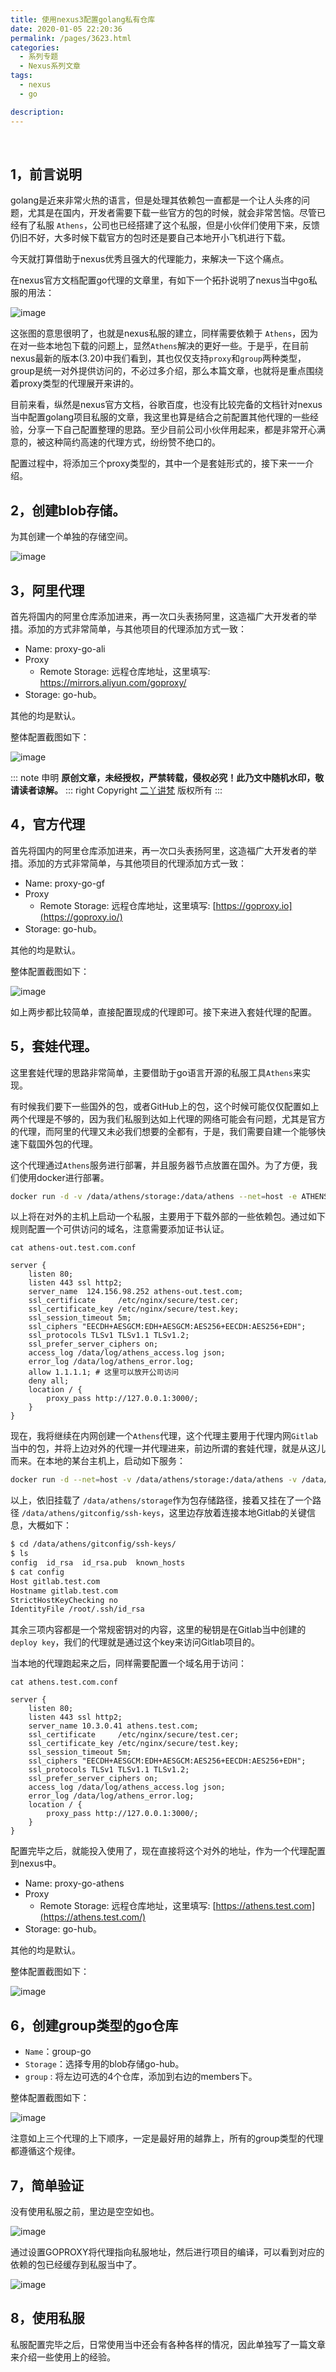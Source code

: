 ```yaml
---
title: 使用nexus3配置golang私有仓库
date: 2020-01-05 22:20:36
permalink: /pages/3623.html
categories:
  - 系列专题
  - Nexus系列文章
tags:
  - nexus
  - go

description:
---
```


<br><ArticleTopAd></ArticleTopAd>


## 1，前言说明

golang是近来非常火热的语言，但是处理其依赖包一直都是一个让人头疼的问题，尤其是在国内，开发者需要下载一些官方的包的时候，就会非常苦恼。尽管已经有了私服 `Athens`，公司也已经搭建了这个私服，但是小伙伴们使用下来，反馈仍旧不好，大多时候下载官方的包时还是要自己本地开小飞机进行下载。

今天就打算借助于nexus优秀且强大的代理能力，来解决一下这个痛点。

在nexus官方文档配置go代理的文章里，有如下一个拓扑说明了nexus当中go私服的用法：

![image](http://t.eryajf.net/imgs/2021/09/2f1e58075227bb8c.jpg)

这张图的意思很明了，也就是nexus私服的建立，同样需要依赖于 `Athens`，因为在对一些本地包下载的问题上，显然`Athens`解决的更好一些。于是乎，在目前nexus最新的版本(3.20)中我们看到，其也仅仅支持`proxy`和`group`两种类型，group是统一对外提供访问的，不必过多介绍，那么本篇文章，也就将是重点围绕着proxy类型的代理展开来讲的。

目前来看，纵然是nexus官方文档，谷歌百度，也没有比较完备的文档针对nexus当中配置golang项目私服的文章，我这里也算是结合之前配置其他代理的一些经验，分享一下自己配置整理的思路。至少目前公司小伙伴用起来，都是非常开心满意的，被这种简约高速的代理方式，纷纷赞不绝口的。

配置过程中，将添加三个proxy类型的，其中一个是套娃形式的，接下来一一介绍。

## 2，创建blob存储。

为其创建一个单独的存储空间。

![image](http://t.eryajf.net/imgs/2021/09/8ad591715e94bb53.jpg)

## 3，阿里代理

首先将国内的阿里仓库添加进来，再一次口头表扬阿里，这造福广大开发者的举措。添加的方式非常简单，与其他项目的代理添加方式一致：

- Name: proxy-go-ali
- Proxy
  - Remote Storage: 远程仓库地址，这里填写: https://mirrors.aliyun.com/goproxy/
- Storage: go-hub。

其他的均是默认。

整体配置截图如下：

![image](http://t.eryajf.net/imgs/2021/09/b2df8d77b42736cb.jpg)

::: note 申明
**原创文章<Badge text='eryajf' />，未经授权，严禁转载，侵权必究！此乃文中随机水印，敬请读者谅解。**
::: right
Copyright  [二丫讲梵](https://wiki.eryajf.net) 版权所有
:::

## 4，官方代理

首先将国内的阿里仓库添加进来，再一次口头表扬阿里，这造福广大开发者的举措。添加的方式非常简单，与其他项目的代理添加方式一致：

- Name: proxy-go-gf
- Proxy
  - Remote Storage: 远程仓库地址，这里填写: [https://goproxy.io](https://goproxy.io/)
- Storage: go-hub。

其他的均是默认。

整体配置截图如下：

![image](http://t.eryajf.net/imgs/2021/09/2b835ea0b9ffabbe.jpg)

如上两步都比较简单，直接配置现成的代理即可。接下来进入套娃代理的配置。

## 5，套娃代理。

这里套娃代理的思路非常简单，主要借助于go语言开源的私服工具`Athens`来实现。

有时候我们要下一些国外的包，或者GitHub上的包，这个时候可能仅仅配置如上两个代理是不够的，因为我们私服到达如上代理的网络可能会有问题，尤其是官方的代理，而阿里的代理又未必我们想要的全都有，于是，我们需要自建一个能够快速下载国外包的代理。

这个代理通过`Athens`服务进行部署，并且服务器节点放置在国外。为了方便，我们使用docker进行部署。

```sh
docker run -d -v /data/athens/storage:/data/athens --net=host -e ATHENS_DISK_STORAGE_ROOT=/data/athens  -e ATHENS_STORAGE_TYPE=disk -e ATHENS_TIMEOUT=3000 -e ATHENS_GOGET_WORKERS=100 -e ATHENS_PROTOCOL_WORKERS=100 --name athens-proxy  --restart always    -p 0.0.0.0:3000:3000 gomods/athens
```

以上将在对外的主机上启动一个私服，主要用于下载外部的一些依赖包。通过如下规则配置一个可供访问的域名，注意需要添加证书认证。

```nginx
cat athens-out.test.com.conf

server {
    listen 80;
    listen 443 ssl http2;
    server_name  124.156.98.252 athens-out.test.com;
    ssl_certificate     /etc/nginx/secure/test.cer;
    ssl_certificate_key /etc/nginx/secure/test.key;
    ssl_session_timeout 5m;
    ssl_ciphers "EECDH+AESGCM:EDH+AESGCM:AES256+EECDH:AES256+EDH";
    ssl_protocols TLSv1 TLSv1.1 TLSv1.2;
    ssl_prefer_server_ciphers on;
    access_log /data/log/athens_access.log json;
    error_log /data/log/athens_error.log;
    allow 1.1.1.1; # 这里可以放开公司访问
    deny all;
    location / {
        proxy_pass http://127.0.0.1:3000/;
    }
}
```

现在，我将继续在内网创建一个`Athens`代理，这个代理主要用于代理内网`Gitlab`当中的包，并将上边对外的代理一并代理进来，前边所谓的套娃代理，就是从这儿而来。在本地的某台主机上，启动如下服务：

```sh
docker run -d --net=host -v /data/athens/storage:/data/athens -v /data/athens/gitconfig/ssh-keys:/root/.ssh  -e ATHENS_DISK_STORAGE_ROOT=/data/athens -e ATHENS_STORAGE_TYPE=disk  -e  ATHENS_GLOBAL_ENDPOINT="https://athens-out.test.com" --add-host  gitlab.test.com:10.3.0.42 --add-host athens-out.test.com:124.156.98.252 --name athens-proxy --restart always -p 0.0.0.0:3000:3000    gomods/athens
```

以上，依旧挂载了 `/data/athens/storage`作为包存储路径，接着又挂在了一个路径 `/data/athens/gitconfig/ssh-keys`，这里边存放着连接本地Gitlab的关键信息，大概如下：

```sh
$ cd /data/athens/gitconfig/ssh-keys/
$ ls
config  id_rsa  id_rsa.pub  known_hosts
$ cat config
Host gitlab.test.com
Hostname gitlab.test.com
StrictHostKeyChecking no
IdentityFile /root/.ssh/id_rsa
```

其余三项内容都是一个常规密钥对的内容，这里的秘钥是在Gitlab当中创建的`deploy key`，我们的代理就是通过这个key来访问Gitlab项目的。

当本地的代理跑起来之后，同样需要配置一个域名用于访问：

```nginx
cat athens.test.com.conf

server {
    listen 80;
    listen 443 ssl http2;
    server_name 10.3.0.41 athens.test.com;
    ssl_certificate     /etc/nginx/secure/test.cer;
    ssl_certificate_key /etc/nginx/secure/test.key;
    ssl_session_timeout 5m;
    ssl_ciphers "EECDH+AESGCM:EDH+AESGCM:AES256+EECDH:AES256+EDH";
    ssl_protocols TLSv1 TLSv1.1 TLSv1.2;
    ssl_prefer_server_ciphers on;
    access_log /data/log/athens_access.log json;
    error_log /data/log/athens_error.log;
    location / {
        proxy_pass http://127.0.0.1:3000/;
    }
}
```

配置完毕之后，就能投入使用了，现在直接将这个对外的地址，作为一个代理配置到nexus中。

- Name: proxy-go-athens
- Proxy
  - Remote Storage: 远程仓库地址，这里填写: [https://athens.test.com](https://athens.test.com/)
- Storage: go-hub。

其他的均是默认。

整体配置截图如下：

![image](http://t.eryajf.net/imgs/2021/09/8616aef8e781957b.jpg)

## 6，创建group类型的go仓库

- `Name`：group-go
- `Storage`：选择专用的blob存储go-hub。
- `group` : 将左边可选的4个仓库，添加到右边的members下。

整体配置截图如下：

![image](http://t.eryajf.net/imgs/2021/09/fe22d05d3cd3e843.jpg)

注意如上三个代理的上下顺序，一定是最好用的越靠上，所有的group类型的代理都遵循这个规律。

## 7，简单验证

没有使用私服之前，里边是空空如也。

![image](http://t.eryajf.net/imgs/2021/09/ae49253d6385215b.jpg)

通过设置GOPROXY将代理指向私服地址，然后进行项目的编译，可以看到对应的依赖的包已经缓存到私服当中了。

![image](http://t.eryajf.net/imgs/2021/09/a0e4ac1850854c11.jpg)

## 8，使用私服

私服配置完毕之后，日常使用当中还会有各种各样的情况，因此单独写了一篇文章来介绍一些使用上的经验。

<br><ArticleTopAd></ArticleTopAd>
